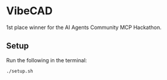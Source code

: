 # VibeCAD

1st place winner for the AI Agents Community MCP Hackathon. 

## Setup

Run the following in the terminal:
```bash
./setup.sh
```
